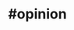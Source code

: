 ---
title                : "#opinion"
layout               : timeline
permalink            : "/tag/opinion"
tag                  : "#opinion"
---